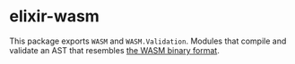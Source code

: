 
# elixir-wasm

This package exports `WASM` and `WASM.Validation`.  Modules that compile and validate an AST that resembles [the WASM binary format](https://webassembly.github.io/spec/).


